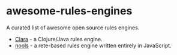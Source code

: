 # awesome-rules-engines
A curated list of awesome open source rules engines.

- [Clara](http://www.clara-rules.org/) - a Clojure/Java rules engine.
- [nools](http://noolsjs.com/) - a rete-based rules engine written entirely in JavaScript.
